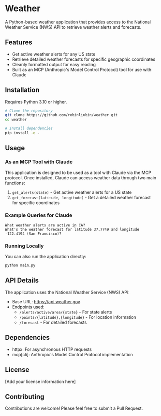 # Weather

A Python-based weather application that provides access to the National Weather Service (NWS) API to retrieve weather alerts and forecasts.

## Features

- Get active weather alerts for any US state
- Retrieve detailed weather forecasts for specific geographic coordinates
- Cleanly formatted output for easy reading
- Built as an MCP (Anthropic's Model Control Protocol) tool for use with Claude

## Installation

Requires Python 3.10 or higher.

```bash
# Clone the repository
git clone https://github.com/robinliubin/weather.git
cd weather

# Install dependencies
pip install -e .
```

## Usage

### As an MCP Tool with Claude

This application is designed to be used as a tool with Claude via the MCP protocol. Once installed, Claude can access weather data through two main functions:

1. `get_alerts(state)` - Get active weather alerts for a US state
2. `get_forecast(latitude, longitude)` - Get a detailed weather forecast for specific coordinates

### Example Queries for Claude

```
What weather alerts are active in CA?
What's the weather forecast for latitude 37.7749 and longitude -122.4194 (San Francisco)?
```

### Running Locally

You can also run the application directly:

```bash
python main.py
```

## API Details

The application uses the National Weather Service (NWS) API:
- Base URL: https://api.weather.gov
- Endpoints used:
  - `/alerts/active/area/{state}` - For state alerts
  - `/points/{latitude},{longitude}` - For location information
  - `/forecast` - For detailed forecasts

## Dependencies

- httpx: For asynchronous HTTP requests
- mcp[cli]: Anthropic's Model Control Protocol implementation

## License

[Add your license information here]

## Contributing

Contributions are welcome! Please feel free to submit a Pull Request.